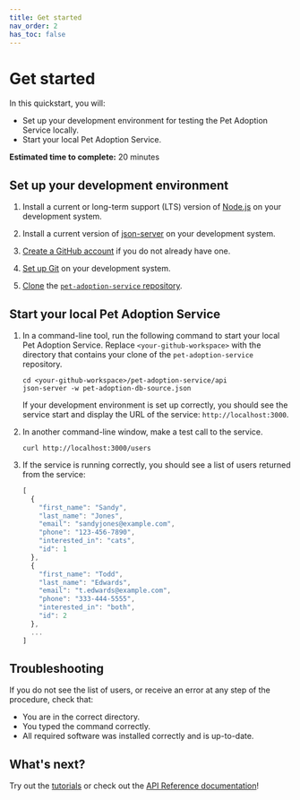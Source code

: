 ```yaml
---
title: Get started
nav_order: 2
has_toc: false
---
```


# Get started

In this quickstart, you will:

* Set up your development environment for testing the Pet Adoption Service locally.
* Start your local Pet Adoption Service.

**Estimated time to complete:** 20 minutes

## Set up your development environment

1. Install a current or long-term support (LTS) version of [Node.js](https://nodejs.org/en) on your development system.

1. Install a current version of [json-server](https://www.npmjs.com/package/json-server) on your development system.

1. [Create a GitHub account](https://github.com/join) if you do not already have one.

1. [Set up Git](https://docs.github.com/en/get-started/getting-started-with-git/set-up-git) on your development system.

1. [Clone](https://docs.github.com/en/repositories/creating-and-managing-repositories/cloning-a-repository) the [`pet-adoption-service` repository](https://github.com/syangabq/pet-adoption-service).

## Start your local Pet Adoption Service

1. In a command-line tool, run the following command to start your local Pet Adoption Service. Replace `<your-github-workspace>` with the directory that contains your clone of the `pet-adoption-service` repository.

    ```shell
    cd <your-github-workspace>/pet-adoption-service/api
    json-server -w pet-adoption-db-source.json
    ```

    If your development environment is set up correctly, you should see the service start and display the URL of the service: `http://localhost:3000`.

1. In another command-line window, make a test call to the service.

    ```shell
    curl http://localhost:3000/users
    ```

1. If the service is running correctly, you should see a list of users returned from the service:

    ```js
    [
      {
        "first_name": "Sandy",
        "last_name": "Jones",
        "email": "sandyjones@example.com",
        "phone": "123-456-7890",
        "interested_in": "cats",
        "id": 1
      },
      {
        "first_name": "Todd",
        "last_name": "Edwards",
        "email": "t.edwards@example.com",
        "phone": "333-444-5555",
        "interested_in": "both",
        "id": 2
      },
      ...
    ]
    ```

## Troubleshooting

If you do not see the list of users, or receive an error at any step of the procedure, check that:

* You are in the correct directory.
* You typed the command correctly.
* All required software was installed correctly and is up-to-date.

## What's next?

Try out the [tutorials](tutorials/index.md) or check out the [API Reference documentation](api/index.md)!
